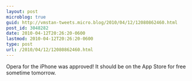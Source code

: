 ```yaml
---
layout: post
microblog: true
guid: http://vmstan-tweets.micro.blog/2010/04/12/12080862460.html
post_id: 3048282
date: 2010-04-12T20:26:20-0600
lastmod: 2010-04-12T20:26:20-0600
type: post
url: /2010/04/12/12080862460.html
---
```

Opera for the iPhone was approved! It should be on the App Store for free sometime tomorrow.

